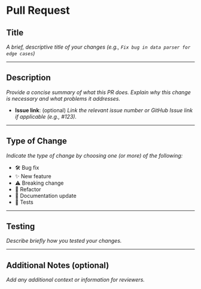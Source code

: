 # Pull Request

## Title

_A brief, descriptive title of your changes (e.g., `Fix bug in data parser for edge cases`)_

---

## Description

_Provide a concise summary of what this PR does. Explain why this change is necessary and what problems it addresses._

- **Issue link**: (optional) _Link the relevant issue number or GitHub Issue link if applicable (e.g., #123)._

---

## Type of Change

_Indicate the type of change by choosing one (or more) of the following:_

- 🛠️ Bug fix  
- ✨ New feature  
- ⚠️ Breaking change  
- 🔄 Refactor  
- 📝 Documentation update  
- 🧪 Tests

---

## Testing

_Describe briefly how you tested your changes._

---

## Additional Notes (optional)

_Add any additional context or information for reviewers._

